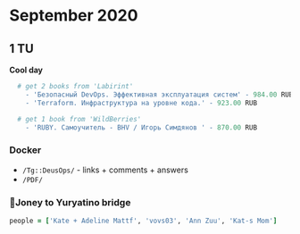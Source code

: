 # September 2020

## 1 TU

**Cool day**

```r
  # get 2 books from 'Labirint'
    - 'Безопасный DevOps. Эффективная эксплуатация систем' - 984.00 RUB
    - 'Terraform. Инфраструктура на уровне кода.' - 923.00 RUB

  # get 1 book from 'WildBerries'
    - 'RUBY. Самоучитель - BHV / Игорь Симдянов ' - 870.00 RUB
```

### Docker

- `/Tg::DeusOps/` - links + comments + answers
- `/PDF/`

### :dart:Joney to Yuryatino bridge

```ruby
people = ['Kate + Adeline Mattf', 'vovs03', 'Ann Zuu', 'Kat-s Mom']

```